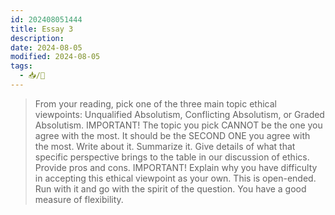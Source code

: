 ```yaml
---
id: 202408051444
title: Essay 3
description: 
date: 2024-08-05
modified: 2024-08-05
tags:
  - 📥/🌱
---
```

> From your reading, pick one of the three main topic ethical viewpoints: Unqualified Absolutism, Conflicting Absolutism, or Graded Absolutism. IMPORTANT! The topic you pick CANNOT be the one you agree with the most. It should be the SECOND ONE you agree with the most. Write about it. Summarize it. Give details of what that specific perspective brings to the table in our discussion of ethics. Provide pros and cons. IMPORTANT! Explain why you have difficulty in accepting this ethical viewpoint as your own. This is open-ended. Run with it and go with the spirit of the question. You have a good measure of flexibility.

